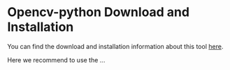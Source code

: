 # Opencv-python Download and Installation

You can find the download and installation information about this tool [here](https://pypi.org/project/opencv-python/).

Here we recommend to use the ...
